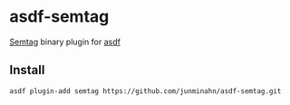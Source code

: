 # asdf-semtag

[Semtag](https://github.com/nico2sh/semtag) binary plugin for [asdf](https://github.com/asdf-vm/asdf)

## Install

```
asdf plugin-add semtag https://github.com/junminahn/asdf-semtag.git
```
